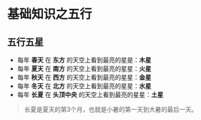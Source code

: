 基础知识之五行
===================================================================================
## 五行五星
+ 每年 **春天** 在 **东方** 的天空上看到最亮的星是：**木星**
+ 每年 **夏天** 在 **南方** 的天空上看到最亮的星星：**火星**
+ 每年 **秋天** 在 **西方** 的天空上看到最亮的星星：**金星**
+ 每年 **冬天** 在 **北方** 的天空上看到最亮的星星：**水星** 
+ 每年 **长夏** 在 **头顶中央** 的天空上看到最亮的星星：**土星**

> 长夏是夏天的第3个月，也就是小暑的第一天到大暑的最后一天。

